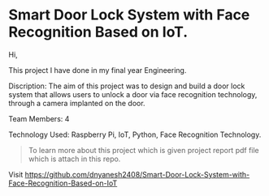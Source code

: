 # Smart Door Lock System with Face Recognition Based on IoT.

Hi, 

This project I have done in my final year Engineering.

Discription: 
The aim of this project was to design and build a door lock system that allows users to unlock a door via face recognition technology, through a camera implanted on the door.

Team Members: 4

Technology Used: Raspberry Pi, IoT, Python, Face Recognition Technology.

> To learn more about this project which is given project report pdf file which is attach in this repo.

Visit https://github.com/dnyanesh2408/Smart-Door-Lock-System-with-Face-Recognition-Based-on-IoT
